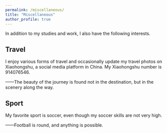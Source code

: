 ```yaml
---
permalink: /miscellaneous/
title: "Miscellaneous"
author_profile: true
---
```


In addition to my studies and work, I also have the following interests.

<h2>Travel</h2>
I enjoy various forms of travel and occasionally update my travel photos on Xiaohongshu, a social media platform in China. My Xiaohongshu number is 914076546.

——The beauty of the journey is found not in the destination, but in the scenery along the way.

<h2>Sport</h2>
My favorite sport is soccer, even though my soccer skills are not very high.

——Football is round, and anything is possible.

